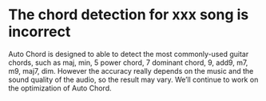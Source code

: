 # The chord detection for xxx song is incorrect
Auto Chord is designed to able to detect the most commonly-used guitar chords, such as maj, min, 5 power chord, 7 dominant chord, 9, add9, m7, m9, maj7, dim. However the accuracy really depends on the music and the sound quality of the audio, so the result may vary. We’ll continue to work on the optimization of Auto Chord. 